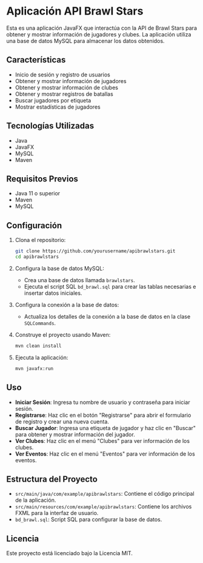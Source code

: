 # Aplicación API Brawl Stars

Esta es una aplicación JavaFX que interactúa con la API de Brawl Stars para obtener y mostrar información de jugadores y clubes. La aplicación utiliza una base de datos MySQL para almacenar los datos obtenidos.

## Características

- Inicio de sesión y registro de usuarios
- Obtener y mostrar información de jugadores
- Obtener y mostrar información de clubes
- Obtener y mostrar registros de batallas
- Buscar jugadores por etiqueta
- Mostrar estadísticas de jugadores

## Tecnologías Utilizadas

- Java
- JavaFX
- MySQL
- Maven

## Requisitos Previos

- Java 11 o superior
- Maven
- MySQL

## Configuración

1. Clona el repositorio:
    ```sh
    git clone https://github.com/yourusername/apibrawlstars.git
    cd apibrawlstars
    ```

2. Configura la base de datos MySQL:
    - Crea una base de datos llamada `brawlstars`.
    - Ejecuta el script SQL `bd_brawl.sql` para crear las tablas necesarias e insertar datos iniciales.

3. Configura la conexión a la base de datos:
    - Actualiza los detalles de la conexión a la base de datos en la clase `SQLCommands`.

4. Construye el proyecto usando Maven:
    ```sh
    mvn clean install
    ```

5. Ejecuta la aplicación:
    ```sh
    mvn javafx:run
    ```

## Uso

- **Iniciar Sesión**: Ingresa tu nombre de usuario y contraseña para iniciar sesión.
- **Registrarse**: Haz clic en el botón "Registrarse" para abrir el formulario de registro y crear una nueva cuenta.
- **Buscar Jugador**: Ingresa una etiqueta de jugador y haz clic en "Buscar" para obtener y mostrar información del jugador.
- **Ver Clubes**: Haz clic en el menú "Clubes" para ver información de los clubes.
- **Ver Eventos**: Haz clic en el menú "Eventos" para ver información de los eventos.

## Estructura del Proyecto

- `src/main/java/com/example/apibrawlstars`: Contiene el código principal de la aplicación.
- `src/main/resources/com/example/apibrawlstars`: Contiene los archivos FXML para la interfaz de usuario.
- `bd_brawl.sql`: Script SQL para configurar la base de datos.

## Licencia

Este proyecto está licenciado bajo la Licencia MIT.